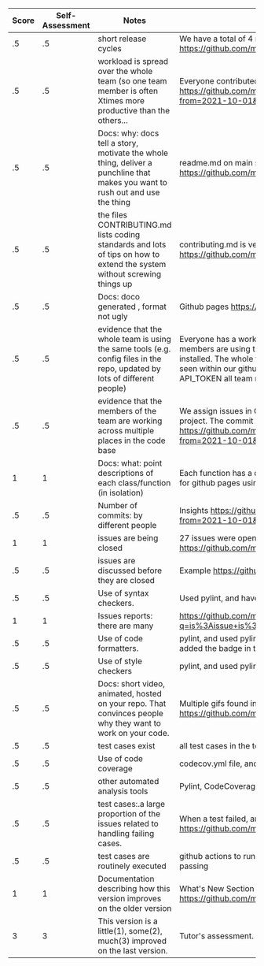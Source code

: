 | Score | Self-Assessment | Notes | Evidence |
| --- | --- | ---- | ------ |
|.5| .5 |short release cycles| We have a total of 4 releases. https://github.com/mtkumar123/MyDollarBot/releases|
|.5| .5 | workload is spread over the whole team (so one team member is often Xtimes more productive than the others...| Everyone contributed and had commits. Can be seen in insights https://github.com/mtkumar123/MyDollarBot/graphs/contributors?from=2021-10-01&to=2021-11-01&type=c|
|.5| .5 |Docs: why: docs tell a story, motivate the whole thing, deliver a punchline that makes you want to rush out and use the thing | readme.md on main sells our project very well. https://github.com/mtkumar123/MyDollarBot/blob/main/README.md|
|.5| .5 |the files CONTRIBUTING.md lists coding standards and lots of tips on how to extend the system without screwing things up  | contributing.md is very detailed https://github.com/mtkumar123/MyDollarBot/blob/main/CONTRIBUTING.md|
|.5| .5 |Docs: doco generated , format not ugly  | Github pages https://mtkumar123.github.io/MyDollarBot/|
|.5| .5 | evidence that the whole team is using the same tools (e.g. config files in the repo, updated by lots of different people) | Everyone has a working instance of the project locally. All the team members are using the same IDE and have all the required packages installed. The whole team uses the same testing telegram bot. This can be seen within our github secrets, as API_TOKEN is set to the shared API_TOKEN all team members share.|
|.5| .5 | evidence that the members of the team are working across multiple places in the code base | We assign issues in Github and start working on the required part of the project. The commit history of different members shows this. https://github.com/mtkumar123/MyDollarBot/graphs/contributors?from=2021-10-01&to=2021-11-04&type=c|
|1| 1 |Docs: what: point descriptions of each class/function (in isolation)  | Each function has a docstring, and is used to generate the documentation for github pages using sphinx|
|.5| .5 | Number of commits: by different people  | Insights https://github.com/mtkumar123/MyDollarBot/graphs/contributors?from=2021-10-01&to=2021-11-04&type=c|
|1| 1 |issues are being closed | 27 issues were opened and closed https://github.com/mtkumar123/MyDollarBot/issues|
|.5| .5 | issues are discussed before they are closed | Example https://github.com/mtkumar123/MyDollarBot/issues/61 |
|.5| .5 | Use of syntax checkers. | Used pylint, and have a pylintrc file |
|1| 1 | Issues reports: there are many  | https://github.com/mtkumar123/MyDollarBot/issues?q=is%3Aissue+is%3Aclosed|
|.5| .5 | Use of code formatters. | pylint, and used pylintrc for config of pylint also used black formatter and added the badge in the repo |
|.5| .5 | Use of style checkers | pylint, and used pylintrc for config of pylint |
|.5| .5 | Docs: short video, animated, hosted on your repo. That convinces people why they want to work on your code. | Multiple gifs found in the readme.md https://github.com/mtkumar123/MyDollarBot/blob/main/README.md|
|.5| .5 | test cases exist  | all test cases in the test folder. code coverage is 68 percent |
|.5| .5 | Use of code coverage  | codecov.yml file, and code coverage is 68%|
|.5| .5 | other automated analysis tools  | Pylint, CodeCoverage, Github Actions, Pytest. |
|.5| .5 |test cases:.a large proportion of the issues related to handling failing cases. | When a test failed, an issue was opened tagged as bug. Example https://github.com/mtkumar123/MyDollarBot/issues/23|
|.5| .5 |test cases are routinely executed | github actions to run the tests routinely. build badge to show the build is passing |
|1| 1 |Documentation describing how this version improves on the older version| What's New Section in the readme.md https://github.com/mtkumar123/MyDollarBot/blob/main/README.md|
|3| 3 | This version is a little(1), some(2), much(3) improved on the last version.|Tutor's assessment.| 
